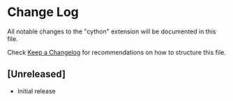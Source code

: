 # Change Log

All notable changes to the "cython" extension will be documented in this file.

Check [Keep a Changelog](http://keepachangelog.com/) for recommendations on how to structure this file.

## [Unreleased]

- Initial release